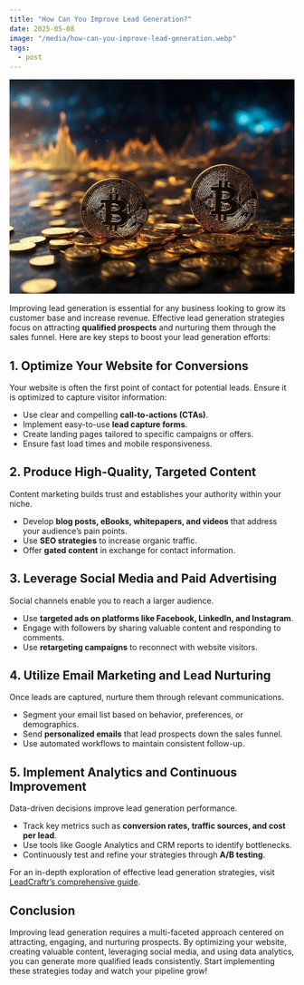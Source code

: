 ```yaml
---
title: "How Can You Improve Lead Generation?"
date: 2025-05-08
image: "/media/how-can-you-improve-lead-generation.webp"
tags:
  - post
---
```


![How Can You Improve Lead Generation?](/media/how-can-you-improve-lead-generation.webp)

Improving lead generation is essential for any business looking to grow its customer base and increase revenue. Effective lead generation strategies focus on attracting **qualified prospects** and nurturing them through the sales funnel. Here are key steps to boost your lead generation efforts:

## 1. Optimize Your Website for Conversions  
Your website is often the first point of contact for potential leads. Ensure it is optimized to capture visitor information:
- Use clear and compelling **call-to-actions (CTAs)**.
- Implement easy-to-use **lead capture forms**.
- Create landing pages tailored to specific campaigns or offers.
- Ensure fast load times and mobile responsiveness.

## 2. Produce High-Quality, Targeted Content  
Content marketing builds trust and establishes your authority within your niche.
- Develop **blog posts, eBooks, whitepapers, and videos** that address your audience’s pain points.
- Use **SEO strategies** to increase organic traffic.
- Offer **gated content** in exchange for contact information.

## 3. Leverage Social Media and Paid Advertising  
Social channels enable you to reach a larger audience.
- Use **targeted ads on platforms like Facebook, LinkedIn, and Instagram**.
- Engage with followers by sharing valuable content and responding to comments.
- Use **retargeting campaigns** to reconnect with website visitors.

## 4. Utilize Email Marketing and Lead Nurturing  
Once leads are captured, nurture them through relevant communications.
- Segment your email list based on behavior, preferences, or demographics.
- Send **personalized emails** that lead prospects down the sales funnel.
- Use automated workflows to maintain consistent follow-up.

## 5. Implement Analytics and Continuous Improvement  
Data-driven decisions improve lead generation performance.
- Track key metrics such as **conversion rates, traffic sources, and cost per lead**.
- Use tools like Google Analytics and CRM reports to identify bottlenecks.
- Continuously test and refine your strategies through **A/B testing**.

For an in-depth exploration of effective lead generation strategies, visit [LeadCraftr’s comprehensive guide](https://leadcraftr.com/posts/lead-generation/).

## Conclusion  
Improving lead generation requires a multi-faceted approach centered on attracting, engaging, and nurturing prospects. By optimizing your website, creating valuable content, leveraging social media, and using data analytics, you can generate more qualified leads consistently. Start implementing these strategies today and watch your pipeline grow!
